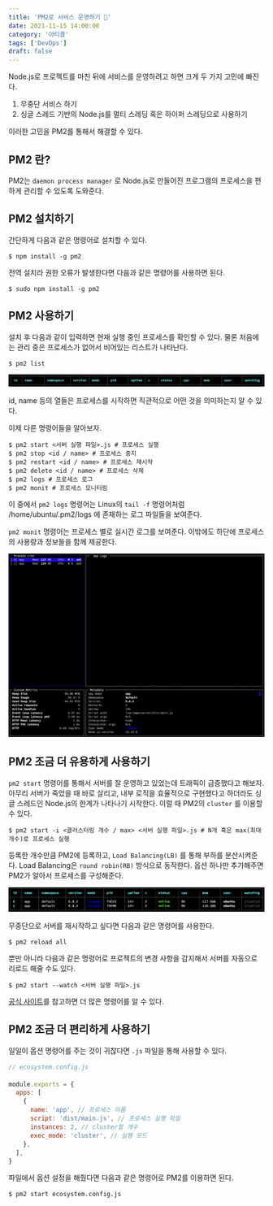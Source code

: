 ```yaml
---
title: 'PM2로 서비스 운영하기 🚙'
date: 2021-11-15 14:00:00
category: '아티클'
tags: ['DevOps']
draft: false
---
```


Node.js로 프로젝트를 마친 뒤에 서비스를 운영하려고 하면 크게 두 가지 고민에 빠진다.

1. 무중단 서비스 하기
2. 싱글 스레드 기반의 Node.js를 멀티 스레딩 혹은 하이퍼 스레딩으로 사용하기

이러한 고민을 PM2를 통해서 해결할 수 있다.

## PM2 란?

PM2는 `daemon process manager` 로 Node.js로 만들어진 프로그램의 프로세스을 편하게 관리할 수 있도록 도와준다.

## PM2 설치하기

간단하게 다음과 같은 명령어로 설치할 수 있다.

```shell session
$ npm install -g pm2
```

전역 설치라 권한 오류가 발생한다면 다음과 같은 명령어를 사용하면 된다.

```shell session
$ sudo npm install -g pm2
```

## PM2 사용하기

설치 후 다음과 같이 입력하면 현재 실행 중인 프로세스를 확인할 수 있다. 물론 처음에는 관리 중은 프로세스가 없어서 비어있는 리스트가 나타난다.

```shell session
$ pm2 list
```

![pm2](images/pm2/1.png)

id, name 등의 열들은 프로세스를 시작하면 직관적으로 어떤 것을 의미하는지 알 수 있다.

이제 다른 명령어들을 알아보자.

```shell session
$ pm2 start <서버 실행 파일>.js # 프로세스 실행
$ pm2 stop <id / name> # 프로세스 중지
$ pm2 restart <id / name> # 프로세스 재시작
$ pm2 delete <id / name> # 프로세스 삭제
$ pm2 logs # 프로세스 로그
$ pm2 monit # 프로세스 모니터링
```

이 중에서 `pm2 logs` 명령어는 Linux의 `tail -f` 명령어처럼 /home/ubuntu/.pm2/logs 에 존재하는 로그 파일들을 보여준다.

`pm2 monit` 명령어는 프로세스 별로 실시간 로그를 보여준다. 이밖에도 하단에 프로세스의 사용량과 정보들을 함께 제공한다.

![pm2](images/pm2/2.png)

## PM2 조금 더 유용하게 사용하기

`pm2 start` 명령어를 통해서 서버를 잘 운영하고 있었는데 트래픽이 급증했다고 해보자. 아무리 서버가 죽었을 때 바로 살리고, 내부 로직을 효율적으로 구현했다고 하더라도 싱글 스레드인 Node.js의 한계가 나타나기 시작한다. 이럴 때 PM2의 `cluster` 를 이용할 수 있다.

```shell session
$ pm2 start -i <클러스터링 개수 / max> <서버 실행 파일>.js # N개 혹은 max(최대 개수)로 프로세스 실행
```

등록한 개수만큼 PM2에 등록하고, `Load Balancing(LB)` 를 통해 부하를 분산시켜준다. Load Balancing은 `round robin(RB)` 방식으로 동작한다. 옵션 하나만 추가해주면 PM2가 알아서 프로세스를 구성해준다.

![PM2](images/pm2/3.png)

무중단으로 서버를 재시작하고 싶다면 다음과 같은 명령어를 사용한다.

```shell session
$ pm2 reload all
```

뿐만 아니라 다음과 같은 명령어로 프로젝트의 변경 사항을 감지해서 서버를 자동으로 리로드 해줄 수도 있다.

```shell session
$ pm2 start --watch <서버 실행 파일>.js
```

[공식 사이트](https://pm2.keymetrics.io/)를 참고하면 더 많은 명령어를 알 수 있다.

## PM2 조금 더 편리하게 사용하기

일일이 옵션 명령어를 주는 것이 귀찮다면 `.js` 파일을 통해 사용할 수 있다.

```js
// ecosystem.config.js

module.exports = {
  apps: [
    {
      name: 'app', // 프로세스 이름
      script: 'dist/main.js', // 프로세스 실행 파일
      instances: 2, // cluster할 개수
      exec_mode: 'cluster', // 실행 모드
    },
  ],
}
```

파일에서 옵션 설정을 해줬다면 다음과 같은 명령어로 PM2를 이용하면 된다.

```shell session
$ pm2 start ecosystem.config.js
```
